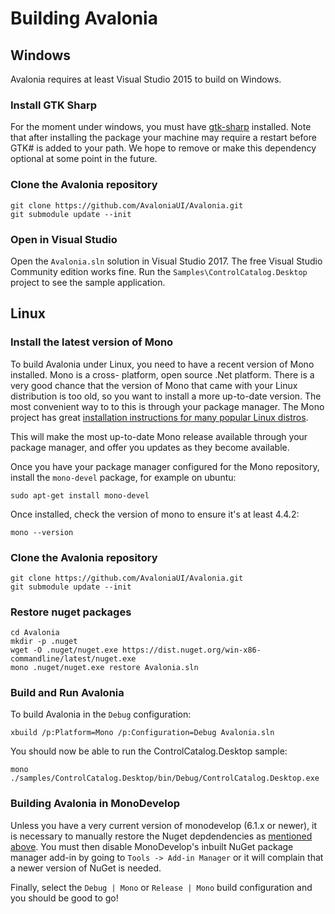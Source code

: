 # Building Avalonia

## Windows

Avalonia requires at least Visual Studio 2015 to build on Windows.

### Install GTK Sharp

For the moment under windows, you must have [gtk-sharp](http://www.mono-project.com/download/#download-win)
installed. Note that after installing the package your machine may require a restart before GTK# is
added to your path. We hope to remove or make this dependency optional at some point in the future.

### Clone the Avalonia repository

```
git clone https://github.com/AvaloniaUI/Avalonia.git
git submodule update --init
```

### Open in Visual Studio

Open the `Avalonia.sln` solution in Visual Studio 2017. The free Visual Studio Community edition works fine. Run the `Samples\ControlCatalog.Desktop` project to see the sample application.

## Linux

### Install the latest version of Mono

To build Avalonia under Linux, you need to have a recent version of Mono installed. Mono is a cross-
platform, open source .Net platform. There is a very good chance that the version of Mono that came
with your Linux distribution is too old, so you want to install a more up-to-date version. The most
convenient way to to this is through your package manager. The Mono project has great [installation
instructions for many popular Linux distros](http://www.mono-project.com/docs/getting-started/install/linux).

This will make the most up-to-date Mono release available through your package manager, and offer
you updates as they become available.

Once you have your package manager configured for the Mono repository, install the `mono-devel`
package, for example on ubuntu:

```
sudo apt-get install mono-devel
```

Once installed, check the version of mono to ensure it's at least 4.4.2:

```
mono --version
```

### Clone the Avalonia repository

```
git clone https://github.com/AvaloniaUI/Avalonia.git
git submodule update --init
```

### Restore nuget packages

```
cd Avalonia
mkdir -p .nuget
wget -O .nuget/nuget.exe https://dist.nuget.org/win-x86-commandline/latest/nuget.exe
mono .nuget/nuget.exe restore Avalonia.sln
```

### Build and Run Avalonia

To build Avalonia in the `Debug` configuration:

```
xbuild /p:Platform=Mono /p:Configuration=Debug Avalonia.sln
```

You should now be able to run the ControlCatalog.Desktop sample:

```
mono ./samples/ControlCatalog.Desktop/bin/Debug/ControlCatalog.Desktop.exe
```

### Building Avalonia in MonoDevelop

Unless you have a very current version of monodevelop (6.1.x or newer), it is necessary to manually
restore the Nuget depdendencies as [mentioned above](#restore-nuget-packages). You must then
disable MonoDevelop's inbuilt NuGet package manager add-in by going to `Tools -> Add-in Manager` or
it will complain that a newer version of NuGet is needed.

Finally, select the `Debug | Mono` or `Release | Mono` build configuration and you should be good to
go!
